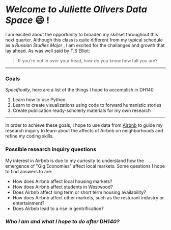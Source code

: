# __*Welcome to Juliette Olivers Data Space*__ :smile: !
I am excited about the opportunity to broaden my skillset throughout this next quarter.
Although this class is quite different from my typical schedule as a _Russian Studies Major_ , 
I am excited for the challanges and growth that lay ahead.
  As was well said by T.S Elliot:
>If you're not in over your head,
>how do you know how tall you are?
___ 
### Goals
_Specifically_, here are a list of the things I hope to accomplish in DH140
1. Learn how to use Python 
2. Learn to create visualizations using code to forward humanistic stories
3. Create publication ready-scholerly materials for my own research 

___

In order to achieve these goals, I hope to use data from [Airbnb](http://insideairbnb.com/get-the-data.html)
 to guide my research inquiry to learn about the affects of Airbnb on neighborhoods and refine my coding skills.
### Possible research inquiry questions
My interest in Airbnb is due to my curiosity to understand how the emergence of "Gig Economies" affect local markets.
Some questions I hope to find answers to are:
* How does Airbnb affect local housing markets?
* How does Airbnb affect students in Westwood?
* Does Airbnb affect long term or short term housing availability?
* How does Airbnb affect other markets, such as the resturant industry or entertainment? 
* Does Airbnb lead to a rise in gentrification?

### _**Who I am and what I hope to do after DH140?**_

